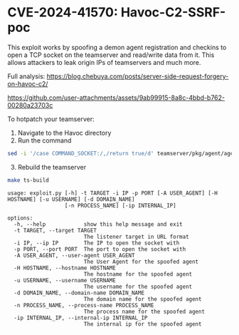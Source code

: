 # CVE-2024-41570: Havoc-C2-SSRF-poc
This exploit works by spoofing a demon agent registration and checkins to open a TCP socket on the teamserver and read/write data from it. This allows attackers to leak origin IPs of teamservers and much more.

Full analysis: https://blog.chebuya.com/posts/server-side-request-forgery-on-havoc-c2/

https://github.com/user-attachments/assets/9ab99915-8a8c-4bbd-b762-00280a23703c

To hotpatch your teamserver:

1) Navigate to the Havoc directory
2) Run the command
```bash
sed -i '/case COMMAND_SOCKET:/,/return true/d' teamserver/pkg/agent/agent.go
```
3) Rebuild the teamserver
```bash
make ts-build
```

```
usage: exploit.py [-h] -t TARGET -i IP -p PORT [-A USER_AGENT] [-H HOSTNAME] [-u USERNAME] [-d DOMAIN_NAME]
                  [-n PROCESS_NAME] [-ip INTERNAL_IP]

options:
  -h, --help            show this help message and exit
  -t TARGET, --target TARGET
                        The listener target in URL format
  -i IP, --ip IP        The IP to open the socket with
  -p PORT, --port PORT  The port to open the socket with
  -A USER_AGENT, --user-agent USER_AGENT
                        The User Agent for the spoofed agent
  -H HOSTNAME, --hostname HOSTNAME
                        The hostname for the spoofed agent
  -u USERNAME, --username USERNAME
                        The username for the spoofed agent
  -d DOMAIN_NAME, --domain-name DOMAIN_NAME
                        The domain name for the spoofed agent
  -n PROCESS_NAME, --process-name PROCESS_NAME
                        The process name for the spoofed agent
  -ip INTERNAL_IP, --internal-ip INTERNAL_IP
                        The internal ip for the spoofed agent
```
